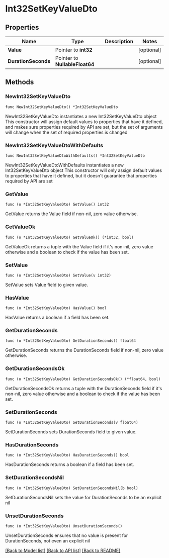# Int32SetKeyValueDto

## Properties

Name | Type | Description | Notes
------------ | ------------- | ------------- | -------------
**Value** | Pointer to **int32** |  | [optional] 
**DurationSeconds** | Pointer to **NullableFloat64** |  | [optional] 

## Methods

### NewInt32SetKeyValueDto

`func NewInt32SetKeyValueDto() *Int32SetKeyValueDto`

NewInt32SetKeyValueDto instantiates a new Int32SetKeyValueDto object
This constructor will assign default values to properties that have it defined,
and makes sure properties required by API are set, but the set of arguments
will change when the set of required properties is changed

### NewInt32SetKeyValueDtoWithDefaults

`func NewInt32SetKeyValueDtoWithDefaults() *Int32SetKeyValueDto`

NewInt32SetKeyValueDtoWithDefaults instantiates a new Int32SetKeyValueDto object
This constructor will only assign default values to properties that have it defined,
but it doesn't guarantee that properties required by API are set

### GetValue

`func (o *Int32SetKeyValueDto) GetValue() int32`

GetValue returns the Value field if non-nil, zero value otherwise.

### GetValueOk

`func (o *Int32SetKeyValueDto) GetValueOk() (*int32, bool)`

GetValueOk returns a tuple with the Value field if it's non-nil, zero value otherwise
and a boolean to check if the value has been set.

### SetValue

`func (o *Int32SetKeyValueDto) SetValue(v int32)`

SetValue sets Value field to given value.

### HasValue

`func (o *Int32SetKeyValueDto) HasValue() bool`

HasValue returns a boolean if a field has been set.

### GetDurationSeconds

`func (o *Int32SetKeyValueDto) GetDurationSeconds() float64`

GetDurationSeconds returns the DurationSeconds field if non-nil, zero value otherwise.

### GetDurationSecondsOk

`func (o *Int32SetKeyValueDto) GetDurationSecondsOk() (*float64, bool)`

GetDurationSecondsOk returns a tuple with the DurationSeconds field if it's non-nil, zero value otherwise
and a boolean to check if the value has been set.

### SetDurationSeconds

`func (o *Int32SetKeyValueDto) SetDurationSeconds(v float64)`

SetDurationSeconds sets DurationSeconds field to given value.

### HasDurationSeconds

`func (o *Int32SetKeyValueDto) HasDurationSeconds() bool`

HasDurationSeconds returns a boolean if a field has been set.

### SetDurationSecondsNil

`func (o *Int32SetKeyValueDto) SetDurationSecondsNil(b bool)`

 SetDurationSecondsNil sets the value for DurationSeconds to be an explicit nil

### UnsetDurationSeconds
`func (o *Int32SetKeyValueDto) UnsetDurationSeconds()`

UnsetDurationSeconds ensures that no value is present for DurationSeconds, not even an explicit nil

[[Back to Model list]](../README.md#documentation-for-models) [[Back to API list]](../README.md#documentation-for-api-endpoints) [[Back to README]](../README.md)


